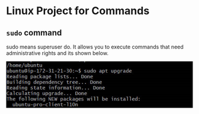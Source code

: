 # Linux Project for Commands

## `sudo` command


sudo means superuser do. It allows you to execute commands that need administrative rights and its shown below.


![](./Images/sudo_command.PNG)

